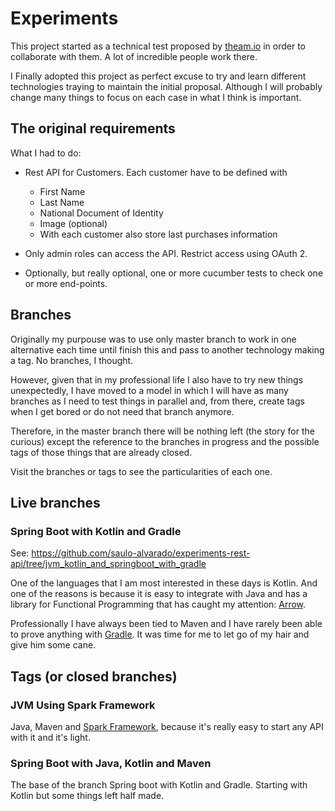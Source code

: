 # Experiments

This project started as a technical test proposed by [theam.io](http://theam.io/en) in order to collaborate with them. A lot of incredible people work there.

I Finally adopted this project as perfect excuse to try and learn  different technologies traying to maintain the initial proposal. Although I will probably change many things to focus on each case in what I think is important.

## The original requirements 

What I had to do:

- Rest API for Customers. Each customer have to be defined with 
    - First Name
    - Last Name
    - National Document of Identity
    - Image (optional)
    - With each customer also store last purchases information

- Only admin roles can access the API. Restrict access using OAuth 2.

- Optionally, but really optional, one or more cucumber tests to check one or more end-points.


## Branches

Originally my purpouse was to use only master branch to work in one alternative each time until finish this and pass to another technology making a tag. No branches, I thought.

However, given that in my professional life I also have to try new things unexpectedly, I have moved to a model in which I will have as many branches as I need to test things in parallel and, from there, create tags when I get bored or do not need that branch anymore.

Therefore, in the master branch there will be nothing left (the story for the curious) except the reference to the branches in progress and the possible tags of those things that are already closed.

Visit the branches or tags to see the particularities of each one.

## Live branches

### Spring Boot with Kotlin and Gradle

See: https://github.com/saulo-alvarado/experiments-rest-api/tree/jvm_kotlin_and_springboot_with_gradle

One of the languages that I am most interested in these days is Kotlin. And one of the reasons is because it is easy to integrate with Java and has a library for Functional Programming that has caught my attention: [Arrow](http://arrow-kt.io/).

Professionally I have always been tied to Maven and I have rarely been able to prove anything with [Gradle](https://gradle.org/). It was time for me to let go of my hair and give him some cane.

## Tags (or closed branches)

### JVM Using Spark Framework

Java, Maven and [Spark Framework](http://sparkjava.com/), because it's really easy to start any API with it and it's light.

### Spring Boot with Java, Kotlin and Maven

The base of the branch Spring boot with Kotlin and Gradle. Starting with Kotlin but some things left half made.

